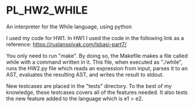 # PL_HW2_WHILE

An interpreter for the While language, using python

I used my code for HW1. In HW1 I used the code in the following link as a reference:
https://ruslanspivak.com/lsbasi-part7/


You only need to run "make". By doing so, the Makefile makes a file called while with
a command written in it. This file, when executed as "./while", runs the HW2.py file 
which reads an expression from input, parses it to an AST, evaluates the resulting 
AST, and writes the result to stdout.

New testcases are placed in the "tests" directory. To the best of my knowledge, these 
testcases covers all of the features needed. It also tests the new feature added to 
the language which is e1 > e2.
